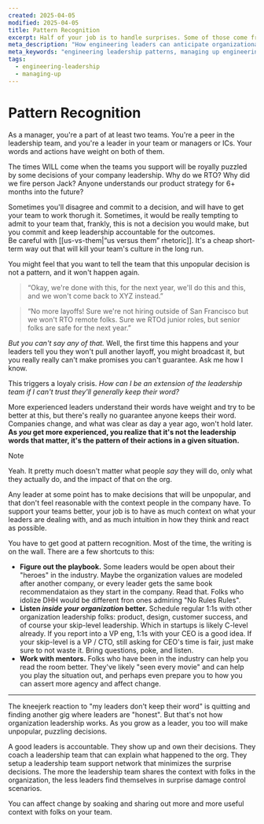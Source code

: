 ```yaml
---
created: 2025-04-05
modified: 2025-04-05
title: Pattern Recognition
excerpt: Half of your job is to handle surprises. Some of those come from above. The kicker is you can learn to see the surprises brewing before the shitstorm hits. You've seen this movie before.
meta_description: "How engineering leaders can anticipate organizational changes and protect their teams. Reading leadership patterns, managing up, and navigating company politics."
meta_keywords: "engineering leadership patterns, managing up engineering, organizational change management, engineering politics, leadership intuition, reading the room engineering"
tags:
  - engineering-leadership
  - managing-up
---
```


# Pattern Recognition

As a manager, you're a part of at least two teams. You're a peer in the leadership team, and you're a leader in your team or managers or ICs. Your words and actions have weight on both of them.

The times WILL come when the teams you support will be royally puzzled by some decisions of your company leadership. Why do we RTO? Why did we fire person Jack? Anyone understands our product strategy for 6+ months into the future?

<WithAside>
Sometimes you'll disagree and commit to a decision, and will have to get your team to work thorugh it. Sometimes, it would be really tempting to admit to your team that, frankly, this is not a decision you would make, but you commit and keep leadership accountable for the outcomes.
<Aside>
Be careful with [[us-vs-them|“us versus them” rhetoric]]. It's a cheap short-term way out that will kill your team's culture in the long run.
</Aside>
</WithAside>

You might feel that you want to tell the team that this unpopular decision is not a pattern, and it won't happen again.

> “Okay, we're done with this, for the next year, we'll do this and this, and we won't come back to XYZ instead.”

> “No more layoffs! Sure we're not hiring outside of San Francisco but we won't RTO remote folks. Sure we RTOd junior roles, but senior folks are safe for the next year.”

_But you can't say any of that._ Well, the first time this happens and your leaders tell you they won't pull another layoff, you might broadcast it, but you really really can't make promises you can't guarantee. Ask me how I know.

This triggers a loyaly crisis. _How can I be an extension of the leadership team if I can't trust they'll generally keep their word?_

More experienced leaders understand their words have weight and try to be better at this, but there's really no guarantee anyone keeps their word. Companies change, and what was clear as day a year ago, won't hold later. **As _you_ get more experienced, you realize that it's not the leadership words that matter, it's the pattern of their actions in a given situation.**

> [!note]
> Yeah. It pretty much doesn't matter what people _say_ they will do, only what they actually do, and the impact of that on the org.

Any leader at some point has to make decisions that will be unpopular, and that don't feel reasonable with the context people in the company have. To support your teams better, your job is to have as much context on what your leaders are dealing with, and as much intuition in how they think and react as possible.

You have to get good at pattern recognition. Most of the time, the writing is on the wall.
There are a few shortcuts to this:
* **Figure out the playbook.** Some leaders would be open about their "heroes" in the industry. Maybe the organization values are modeled after another company, or every leader gets the same book recommendataion as they start in the company. Read that. Folks who idolize DHH would be different fron ones admiring "No Rules Rules".
* **Listen _inside your organization_ better.** Schedule regular 1:1s with other organization leadership folks: product, design, customer success, and of course your skip-level leadership. Which in startups is likely C-level already. If you report into a VP eng, 1:1s with your CEO is a good idea. If your skip-level is a VP / CTO, still asking for CEO's time is fair, just make sure to not waste it. Bring questions, poke, and listen.
* **Work with mentors.** Folks who have been in the industry can help you read the room better. They've likely "seen every movie" and can help you play the situation out, and perhaps even prepare you to how you can assert more agency and affect change.

---

The kneejerk reaction to "my leaders don't keep their word" is quitting and finding another gig where leaders are "honest". But that's not how organization leadership works. As you grow as a leader, you too will make unpopular, puzzling decisions.

A good leaders is accountable. They show up and own their decisions. They coach a leadership team that can explain what happened to the org. They setup a leadership team support network that minimizes the surprise decisions. The more the leadership team shares the context with folks in the organization, the less leaders find themselves in surprise damage control scenarios.

You can affect change by soaking and sharing out more and more useful context with folks on your team.
